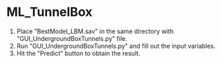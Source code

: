 # ML_TunnelBox
1. Place "BestModel_LBM.sav" in the same directory with "GUI_UndergroundBoxTunnels.py" file.
2. Run "GUI_UndergroundBoxTunnels.py" and fill out the input variables.
3. Hit the "Predict" button to obtain the result.
